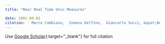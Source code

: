 ```yaml
---
title: "Near Real Time Unix Measures"

date: 1991-09-01
citation: ' Marco Cambiaso,  Simona Delfino,  Giancarlo Succi, &quot;Near Real Time Unix Measures.&quot;, 1991.'
---
```

Use [Google Scholar](https://scholar.google.com/scholar?q=Near+Real+Time+Unix+Measures){:target="_blank"} for full citation